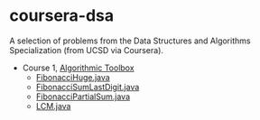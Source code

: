 # coursera-dsa
A selection of problems from the Data Structures and Algorithms Specialization (from UCSD via Coursera).

- Course 1, [Algorithmic Toolbox](https://www.coursera.org/learn/algorithmic-toolbox)
  - [FibonacciHuge.java](https://github.com/akritskiy/coursera-dsa/blob/master/FibonacciHuge.java)
  - [FibonacciSumLastDigit.java](https://github.com/akritskiy/coursera-dsa/blob/master/FibonacciSumLastDigit.java)
  - [FibonacciPartialSum.java](https://github.com/akritskiy/coursera-dsa/blob/master/FibonacciPartialSum.java)
  - [LCM.java](https://github.com/akritskiy/coursera-dsa/blob/master/LCM.java)
